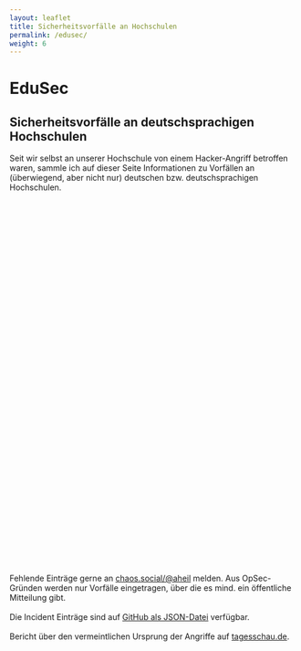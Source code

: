 ```yaml
---
layout: leaflet
title: Sicherheitsvorfälle an Hochschulen
permalink: /edusec/
weight: 6
---
```


# EduSec

## Sicherheitsvorfälle an deutschsprachigen Hochschulen

Seit wir selbst an unserer Hochschule von einem Hacker-Angriff betroffen waren, sammle ich auf dieser Seite Informationen zu Vorfällen an (überwiegend, aber nicht nur) deutschen bzw. deutschsprachigen Hochschulen. 

 <div id="map" style="height: 640px;" ></div>

Fehlende Einträge gerne an [chaos.social/@aheil](https://chaos.social/@aheil) melden. Aus OpSec-Gründen werden nur Vorfälle eingetragen, über die es mind. ein öffentliche Mitteilung gibt.
<br /><br />
Die Incident Einträge sind auf [GitHub als JSON-Datei](https://github.com/aheil/aheil.github.io/blob/master/assets/incidents.json) verfügbar.
<br /><br />
Bericht über den vermeintlichen Ursprung der Angriffe auf [tagesschau.de](https://www.tagesschau.de/investigativ/rbb/hackernangriff-haw-vice-101.html).

 <script>

var map = L.map('map').setView([51.00, 10.00], 6);

L.tileLayer('https://tile.openstreetmap.org/{z}/{x}/{y}.png', {
    maxZoom: 19,
    attribution: '&copy; <a href="http://www.openstreetmap.org/copyright">OpenStreetMap</a>'
}).addTo(map);

</script>

<script type="module" src="../assets/incidents.js" />



